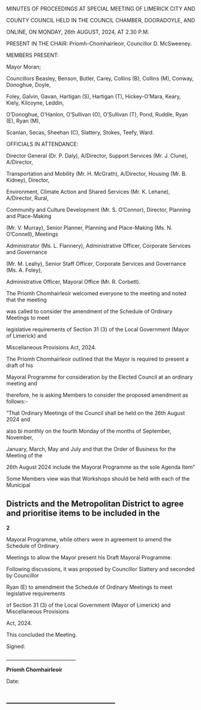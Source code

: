 MINUTES OF PROCEEDINGS AT SPECIAL MEETING OF LIMERICK CITY AND

COUNTY COUNCIL HELD IN THE COUNCIL CHAMBER, DOORADOYLE, AND

ONLINE, ON MONDAY, 26th AUGUST, 2024, AT 2.30 P.M.

PRESENT IN THE CHAIR: Príomh-Chomhairleoir, Councillor D. McSweeney.

MEMBERS PRESENT:

Mayor Moran;

Councillors Beasley, Benson, Butler, Carey, Collins (B), Collins (M), Conway, Donoghue, Doyle,

Foley, Galvin, Gavan, Hartigan (S), Hartigan (T), Hickey-O’Mara, Keary, Kiely, Kilcoyne, Leddin,

O’Donoghue, O’Hanlon, O’Sullivan (O), O’Sullivan (T), Pond, Ruddle, Ryan (E), Ryan (M),

Scanlan, Secas, Sheehan (C), Slattery, Stokes, Teefy, Ward.

OFFICIALS IN ATTENDANCE:

Director General (Dr. P. Daly), A/Director, Support Services (Mr. J. Clune), A/Director,

Transportation and Mobility (Mr. H. McGrath), A/Director, Housing (Mr. B. Kidney), Director,

Environment, Climate Action and Shared Services (Mr. K. Lehane), A/Director, Rural,

Community and Culture Development (Mr. S. O’Connor), Director, Planning and Place-Making

(Mr. V. Murray), Senior Planner, Planning and Place-Making (Ms. N. O’Connell), Meetings

Administrator (Ms. L. Flannery), Administrative Officer, Corporate Services and Governance

(Mr. M. Leahy), Senior Staff Officer, Corporate Services and Governance (Ms. A. Foley),

Administrative Officer, Mayoral Office (Mr. R. Corbett).

The Príomh Chomhairleoir welcomed everyone to the meeting and noted that the meeting

was called to consider the amendment of the Schedule of Ordinary Meetings to meet

legislative requirements of Section 31 (3) of the Local Government (Mayor of Limerick) and

Miscellaneous Provisions Act, 2024.

The Príomh Chomhairleoir outlined that the Mayor is required to present a draft of his

Mayoral Programme for consideration by the Elected Council at an ordinary meeting and

therefore, he is asking Members to consider the proposed amendment as follows:-

“That Ordinary Meetings of the Council shall be held on the 26th August 2024 and

also bi monthly on the fourth Monday of the months of September, November,

January, March, May and July and that the Order of Business for the Meeting of the

26th August 2024 include the Mayoral Programme as the sole Agenda Item”

Some Members view was that Workshops should be held with each of the Municipal

Districts and the Metropolitan District to agree and prioritise items to be included in the
---
**2**

Mayoral Programme, while others were in agreement to amend the Schedule of Ordinary

Meetings to allow the Mayor present his Draft Mayoral Programme.

Following discussions, it was proposed by Councillor Slattery and seconded by Councillor

Ryan (E) to amendment the Schedule of Ordinary Meetings to meet legislative requirements

of Section 31 (3) of the Local Government (Mayor of Limerick) and Miscellaneous Provisions

Act, 2024.

This concluded the Meeting.

Signed:

\_\_\_\_\_\_\_\_\_\_\_\_\_\_\_\_\_\_\_\_\_\_\_\_\_\_\_\_\_

**Príomh Chomhairleoir**

Date:

\_\_\_\_\_\_\_\_\_\_\_\_\_\_\_\_\_\_\_\_\_\_\_\_\_\_\_\_\_
---

